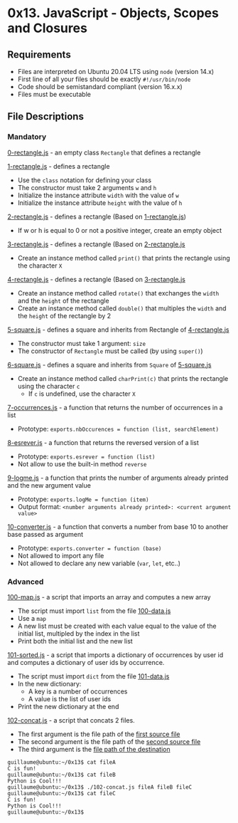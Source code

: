 # 0x13. JavaScript - Objects, Scopes and Closures
## Requirements
- Files are interpreted on Ubuntu 20.04 LTS using `node` (version 14.x)
- First line of all your files should be exactly `#!/usr/bin/node`
- Code should be semistandard compliant (version 16.x.x)
- Files must be executable
## File Descriptions
### Mandatory
[0-rectangle.js](./0-rectangle.js) - an empty class `Rectangle` that defines a rectangle

[1-rectangle.js](./1-rectangle.js) - defines a rectangle
- Use the `class` notation for defining your class
- The constructor must take 2 arguments `w` and `h`
- Initialize the instance attribute `width` with the value of `w`
- Initialize the instance attribute `height` with the value of `h`

[2-rectangle.js](./2-rectangle.js) - defines a rectangle (Based on [1-rectangle.js](./1-rectangle.js))
- If w or h is equal to 0 or not a positive integer, create an empty object

[3-rectangle.js](./3-rectangle.js) - defines a rectangle (Based on [2-rectangle.js](./2-rectangle.js)
- Create an instance method called `print()` that prints the rectangle using the character `X`

[4-rectangle.js](./4-rectangle.js) - defines a rectangle (Based on [3-rectangle.js](./3-rectangle.js)
- Create an instance method called `rotate()` that exchanges the `width` and the `height` of the rectangle
- Create an instance method called `double()` that multiples the `width` and the `height` of the rectangle by 2

[5-square.js](./5-square.js) - defines a square and inherits from Rectangle of [4-rectangle.js](./4-rectangle.js)
- The constructor must take 1 argument: `size`
- The constructor of `Rectangle` must be called (by using `super()`)

[6-square.js](./6-square.js) - defines a square and inherits from `Square` of [5-square.js](./5-square.js)
- Create an instance method called `charPrint(c)` that prints the rectangle using the character `c`
  - If `c` is undefined, use the character `X`
  
 [7-occurrences.js](./7-occurrences.js) - a function that returns the number of occurrences in a list
- Prototype: `exports.nbOccurences = function (list, searchElement)`

[8-esrever.js](./8-esrever.js) - a function that returns the reversed version of a list
- Prototype: `exports.esrever = function (list)`
- Not allow to use the built-in method `reverse`

[9-logme.js](./9-logme.js) - a function that prints the number of arguments already printed and the new argument value
- Prototype: `exports.logMe = function (item)`
- Output format: `<number arguments already printed>: <current argument value>`

[10-converter.js](./10-converter.js) - a function that converts a number from base 10 to another base passed as argument
- Prototype: `exports.converter = function (base)`
- Not allowed to import any file
- Not allowed to declare any new variable (`var`, `let`, etc..)

### Advanced
[100-map.js](./100-map.js) - a script that imports an array and computes a new array
- The script must import `list` from the file [100-data.js](./test_cases/100-data.js)
- Use a `map`
- A new list must be created with each value equal to the value of the initial list, multipled by the index in the list
- Print both the initial list and the new list

[101-sorted.js](./101-sorted.js) - a script that imports a dictionary of occurrences by user id and computes a dictionary of user ids by occurrence.
- The script must import `dict` from the file [101-data.js](./test_cases/101-data.js)
- In the new dictionary:
  - A key is a number of occurrences
  - A value is the list of user ids
- Print the new dictionary at the end

[102-concat.js](./102-concat.js) - a script that concats 2 files.
- The first argument is the file path of the [first source file](./test_cases/fileA)
- The second argument is the file path of the [second source file](./test_cases/fileB)
- The third argument is the [file path of the destination](./test_cases/fileC)
```
guillaume@ubuntu:~/0x13$ cat fileA
C is fun!
guillaume@ubuntu:~/0x13$ cat fileB
Python is Cool!!!
guillaume@ubuntu:~/0x13$ ./102-concat.js fileA fileB fileC
guillaume@ubuntu:~/0x13$ cat fileC
C is fun!
Python is Cool!!!
guillaume@ubuntu:~/0x13$ 
```
